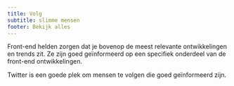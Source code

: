 ```yaml
---
title: Volg
subtitle: slimme mensen
footer: Bekijk alles
---
```


Front-end helden zorgen dat je bovenop de meest relevante ontwikkelingen en trends zit. Ze zijn goed geïnformeerd op een specifiek onderdeel van de front-end ontwikkelingen.

Twitter is een goede plek om mensen te volgen die goed geïnformeerd zijn.